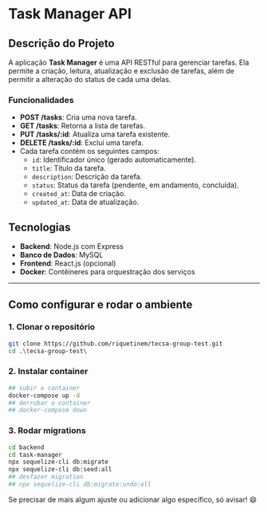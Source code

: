 # Task Manager API

## Descrição do Projeto
A aplicação **Task Manager** é uma API RESTful para gerenciar tarefas. Ela permite a criação, leitura, atualização e exclusão de tarefas, além de permitir a alteração do status de cada uma delas.

### Funcionalidades
- **POST /tasks**: Cria uma nova tarefa.
- **GET /tasks**: Retorna a lista de tarefas.
- **PUT /tasks/:id**: Atualiza uma tarefa existente.
- **DELETE /tasks/:id**: Exclui uma tarefa.
- Cada tarefa contém os seguintes campos:
  - `id`: Identificador único (gerado automaticamente).
  - `title`: Título da tarefa.
  - `description`: Descrição da tarefa.
  - `status`: Status da tarefa (pendente, em andamento, concluída).
  - `created_at`: Data de criação.
  - `updated_at`: Data de atualização.

## Tecnologias
- **Backend**: Node.js com Express
- **Banco de Dados**: MySQL
- **Frontend**: React.js (opcional)
- **Docker**: Contêineres para orquestração dos serviços

---

## Como configurar e rodar o ambiente

### 1. Clonar o repositório

```bash
git clone https://github.com/riquetinem/tecsa-group-test.git
cd .\tecsa-group-test\
```

### 2. Instalar container 
```bash
## subir o container
docker-compose up -d
## derrubar o container
## docker-compose down
```

### 3. Rodar migrations
```bash
cd backend
cd task-manager
npx sequelize-cli db:migrate
npx sequelize-cli db:seed:all
## desfazer migration
## npx sequelize-cli db:migrate:undo:all

```

Se precisar de mais algum ajuste ou adicionar algo específico, só avisar! 😄

